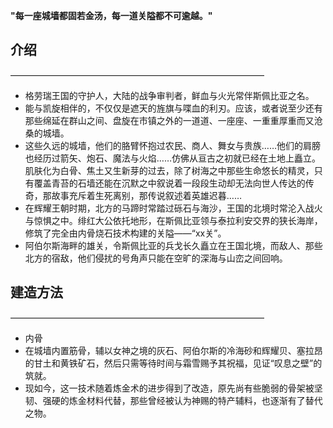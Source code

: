 **"每一座城墙都固若金汤，每一道关隘都不可逾越。"**
## 介绍
—————————————————————————————
- 格劳瑞王国的守护人，大陆的战争审判者，鲜血与火光常伴斯佩比亚之名。
- 能与凯旋相伴的，不仅仅是遮天的旌旗与喋血的利刃。应该，或者说至少还有那些绵延在群山之间、盘旋在市镇之外的一道道、一座座、一重重厚重而又沧桑的城墙。
- 这些久远的城墙，他们的胳臂怀抱过农民、商人、舞女与贵族……他们的肩膀也经历过箭矢、炮石、魔法与火焰……仿佛从亘古之初就已经在土地上矗立。肌肤化为白骨、焦土又生新芽的过去，除了树海之中那些生命悠长的精灵，只有覆盖青苔的石墙还能在沉默之中叙说着一段段生动却无法向世人传达的传奇，那故事充斥着生死离别，那传说叙述着英雄迟暮……
- 在辉耀王朝时期，北方的马蹄时常踏过砾石与海沙，王国的北境时常沦入战火与惊惧之中。绯红大公依托地形，在斯佩比亚领与泰拉利安交界的狭长海岸，修筑了完全由内骨烧石技术构建的关隘——“xx关”。
- 阿伯尔斯海畔的雄关，令斯佩比亚的兵戈长久矗立在王国北境，而敌人、那些北方的宿敌，他们侵扰的号角声只能在空旷的深海与山峦之间回响。
##  建造方法
—————————————————————————————
- 内骨
- 在城墙内置筋骨，辅以女神之境的灰石、阿伯尔斯的冷海砂和辉耀贝、塞拉昂的甘土和黄铁矿石，然后只需等待时间与霜雪赐予其祝福，见证“叹息之壁”的筑就。
- 现如今，这一技术随着炼金术的进步得到了改造，原先尚有些脆弱的骨架被坚韧、强硬的炼金材料代替，那些曾经被认为神赐的特产辅料，也逐渐有了替代之物。
  
